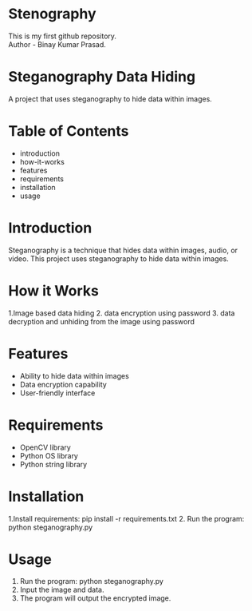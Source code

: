 # Stenography
This is my first github repository.
<br>
Author - Binay Kumar Prasad.

# Steganography Data Hiding

A project that uses steganography to hide data within images.

# Table of Contents
- introduction
- how-it-works
- features
- requirements
- installation
- usage

# Introduction
Steganography is a technique that hides data within images, audio, or video. This project uses steganography to hide data within images.

# How it Works

1.Image based data hiding 
2. data encryption using password
3. data decryption and unhiding from the image using password

# Features
- Ability to hide data within images
- Data encryption capability
- User-friendly interface

# Requirements
- OpenCV library
- Python OS library
- Python string library


# Installation
1.Install requirements: pip install -r requirements.txt
2. Run the program: python steganography.py

# Usage
1. Run the program: python steganography.py
2. Input the image and data.
3. The program will output the encrypted image.
